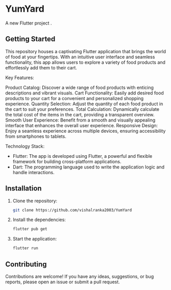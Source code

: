 # YumYard

A new Flutter project .

## Getting Started

This repository houses a captivating Flutter application that brings the world of food at your fingertips. With an intuitive user interface and seamless functionality, this app allows users to explore a variety of food products and effortlessly add them to their cart.

Key Features:

Product Catalog: Discover a wide range of food products with enticing descriptions and vibrant visuals.
Cart Functionality: Easily add desired food products to your cart for a convenient and personalized shopping experience.
Quantity Selection: Adjust the quantity of each food product in the cart to suit your preferences.
Total Calculation: Dynamically calculate the total cost of the items in the cart, providing a transparent overview.
Smooth User Experience: Benefit from a smooth and visually appealing interface that enhances the overall user experience.
Responsive Design: Enjoy a seamless experience across multiple devices, ensuring accessibility from smartphones to tablets.


Technology Stack:

- Flutter: The app is developed using Flutter, a powerful and flexible framework for building cross-platform applications.
- Dart: The programming language used to write the application logic and handle interactions.



## Installation

1. Clone the repository:

   ```bash
   git clone https://github.com/vishalranka2003/YumYard


2. Install the dependencies:
   ```bash
   flutter pub get

3. Start the application:
   ```bash
   flutter run

## Contributing

Contributions are welcome! If you have any ideas, suggestions, or bug reports, please open an issue or submit a pull request.






